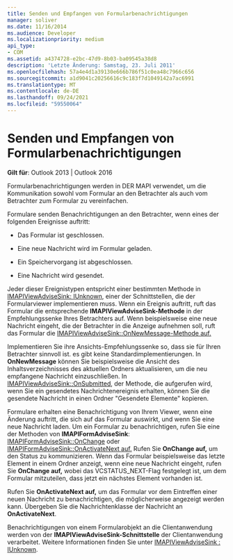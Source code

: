 ```yaml
---
title: Senden und Empfangen von Formularbenachrichtigungen
manager: soliver
ms.date: 11/16/2014
ms.audience: Developer
ms.localizationpriority: medium
api_type:
- COM
ms.assetid: a4374728-e2bc-47d9-8b03-ba09545a38d8
description: 'Letzte Änderung: Samstag, 23. Juli 2011'
ms.openlocfilehash: 57a4e4d1a39130e666b786f51c0ea48c7966c656
ms.sourcegitcommit: a1d9041c20256616c9c183f7d1049142a7ac6991
ms.translationtype: MT
ms.contentlocale: de-DE
ms.lasthandoff: 09/24/2021
ms.locfileid: "59550064"
---
```

# <a name="sending-and-receiving-form-notifications"></a>Senden und Empfangen von Formularbenachrichtigungen

  
  
**Gilt für**: Outlook 2013 | Outlook 2016 
  
Formularbenachrichtigungen werden in DER MAPI verwendet, um die Kommunikation sowohl vom Formular an den Betrachter als auch vom Betrachter zum Formular zu vereinfachen.
  
Formulare senden Benachrichtigungen an den Betrachter, wenn eines der folgenden Ereignisse auftritt:
  
- Das Formular ist geschlossen.
    
- Eine neue Nachricht wird im Formular geladen.
    
- Ein Speichervorgang ist abgeschlossen.
    
- Eine Nachricht wird gesendet.
    
Jeder dieser Ereignistypen entspricht einer bestimmten Methode in [IMAPIViewAdviseSink: IUnknown](imapiviewadvisesinkiunknown.md), einer der Schnittstellen, die der Formularviewer implementieren muss. Wenn ein Ereignis auftritt, ruft das Formular die entsprechende **IMAPIViewAdviseSink-Methode** in der Empfehlungssenke Ihres Betrachters auf. Wenn beispielsweise eine neue Nachricht eingeht, die der Betrachter in die Anzeige aufnehmen soll, ruft das Formular die [IMAPIViewAdviseSink::OnNewMessage-Methode auf.](imapiviewadvisesink-onnewmessage.md) 
  
Implementieren Sie ihre Ansichts-Empfehlungssenke so, dass sie für Ihren Betrachter sinnvoll ist. es gibt keine Standardimplementierungen. In **OnNewMessage** können Sie beispielsweise die Ansicht des Inhaltsverzeichnisses des aktuellen Ordners aktualisieren, um die neu empfangene Nachricht einzuschließen. In [IMAPIViewAdviseSink::OnSubmitted](imapiviewadvisesink-onsubmitted.md), der Methode, die aufgerufen wird, wenn Sie ein gesendetes Nachrichtenereignis erhalten, können Sie die gesendete Nachricht in einen Ordner "Gesendete Elemente" kopieren.
  
Formulare erhalten eine Benachrichtigung von Ihrem Viewer, wenn eine Änderung auftritt, die sich auf das Formular auswirkt, und wenn Sie eine neue Nachricht laden. Um ein Formular zu benachrichtigen, rufen Sie eine der Methoden von **IMAPIFormAdviseSink**: [IMAPIFormAdviseSink::OnChange](imapiformadvisesink-onchange.md) oder [IMAPIFormAdviseSink::OnActivateNext auf.](imapiformadvisesink-onactivatenext.md) Rufen Sie **OnChange auf,** um den Status zu kommunizieren. Wenn das Formular beispielsweise das letzte Element in einem Ordner anzeigt, wenn eine neue Nachricht eingeht, rufen Sie **OnChange auf,** wobei das VCSTATUS_NEXT-Flag festgelegt ist, um dem Formular mitzuteilen, dass jetzt ein nächstes Element vorhanden ist. 
  
Rufen Sie **OnActivateNext auf,** um das Formular vor dem Eintreffen einer neuen Nachricht zu benachrichtigen, die möglicherweise angezeigt werden kann. Übergeben Sie die Nachrichtenklasse der Nachricht an **OnActivateNext**. 
  
Benachrichtigungen von einem Formularobjekt an die Clientanwendung werden von der **IMAPIViewAdviseSink-Schnittstelle** der Clientanwendung verarbeitet. Weitere Informationen finden Sie unter [IMAPIViewAdviseSink : IUnknown](imapiviewadvisesinkiunknown.md).
  

